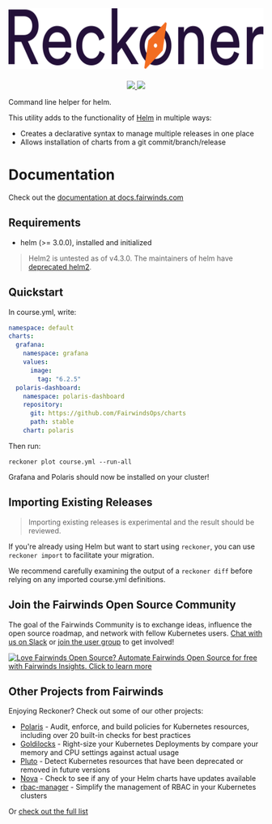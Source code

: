 <div align="center">
    <img src="img/reckoner-logo.svg" height="120" alt="Reckoner" style="padding-bottom: 20px" />
    <br>
    <a href="https://github.com/FairwindsOps/reckoner/releases">
        <img src="https://img.shields.io/github/v/release/FairwindsOps/reckoner">
    </a>
    <a href="https://join.slack.com/t/fairwindscommunity/shared_invite/zt-2na8gtwb4-DGQ4qgmQbczQyB2NlFlYQQ">
      <img src="https://img.shields.io/static/v1?label=Slack&message=Join+our+Community&color=4a154b&logo=slack">
    </a>
</div>

Command line helper for helm.

This utility adds to the functionality of [Helm](https://github.com/kubernetes/helm) in multiple ways:

* Creates a declarative syntax to manage multiple releases in one place
* Allows installation of charts from a git commit/branch/release

# Documentation
Check out the [documentation at docs.fairwinds.com](https://reckoner.docs.fairwinds.com/)

## Requirements

* helm (>= 3.0.0), installed and initialized

> Helm2 is untested as of v4.3.0. The maintainers of helm have [deprecated helm2](https://helm.sh/blog/helm-v2-deprecation-timeline/).

## Quickstart

In course.yml, write:

```yaml
namespace: default
charts:
  grafana:
    namespace: grafana
    values:
      image:
        tag: "6.2.5"
  polaris-dashboard:
    namespace: polaris-dashboard
    repository:
      git: https://github.com/FairwindsOps/charts
      path: stable
    chart: polaris
```

Then run:

```shell
reckoner plot course.yml --run-all
```

Grafana and Polaris should now be installed on your cluster!

## Importing Existing Releases

> Importing existing releases is experimental and the result should be reviewed.

If you're already using Helm but want to start using `reckoner`, you can use `reckoner import` to facilitate your migration.

We recommend carefully examining the output of a `reckoner diff` before relying on any imported course.yml definitions.

<!-- Begin boilerplate -->
## Join the Fairwinds Open Source Community

The goal of the Fairwinds Community is to exchange ideas, influence the open source roadmap,
and network with fellow Kubernetes users.
[Chat with us on Slack](https://join.slack.com/t/fairwindscommunity/shared_invite/zt-2na8gtwb4-DGQ4qgmQbczQyB2NlFlYQQ)
or
[join the user group](https://www.fairwinds.com/open-source-software-user-group) to get involved!

<a href="https://insights.fairwinds.com/auth/register/">
  <img src="https://www.fairwinds.com/hubfs/Doc_Banners/Fairwinds_OSS_User_Group_740x125_v6.png"
  alt="Love Fairwinds Open Source? Automate Fairwinds Open Source for free with Fairwinds Insights. Click to learn more" />
</a>

## Other Projects from Fairwinds

Enjoying Reckoner? Check out some of our other projects:
* [Polaris](https://github.com/FairwindsOps/Polaris) - Audit, enforce, and build policies for Kubernetes resources, including over 20 built-in checks for best practices
* [Goldilocks](https://github.com/FairwindsOps/Goldilocks) - Right-size your Kubernetes Deployments by compare your memory and CPU settings against actual usage
* [Pluto](https://github.com/FairwindsOps/Pluto) - Detect Kubernetes resources that have been deprecated or removed in future versions
* [Nova](https://github.com/FairwindsOps/Nova) - Check to see if any of your Helm charts have updates available
* [rbac-manager](https://github.com/FairwindsOps/rbac-manager) - Simplify the management of RBAC in your Kubernetes clusters

Or [check out the full list](https://www.fairwinds.com/open-source-software?utm_source=reckoner&utm_medium=reckoner&utm_campaign=reckoner)
